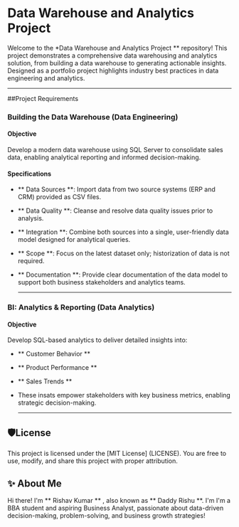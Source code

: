 # Data Warehouse and Analytics Project

Welcome to the *Data Warehouse and Analytics Project ** repository!
This project demonstrates a comprehensive data warehousing and analytics solution, from building a data warehouse to generating actionable insights. Designed as a portfolio project highlights industry best practices in data engineering and analytics.

---

##Project Requirements

### Building the Data Warehouse (Data Engineering)

#### Objective
Develop a modern data warehouse using SQL Server to consolidate sales data, enabling analytical reporting and informed decision-making.
#### Specifications

- ** Data Sources **: Import data from two source systems (ERP and CRM) provided as CSV files.
- ** Data Quality **: Cleanse and resolve data quality issues prior to analysis.
- ** Integration **: Combine both sources into a single, user-friendly data model designed for analytical queries.
- ** Scope **: Focus on the latest dataset only; historization of data is not required.
- ** Documentation **: Provide clear documentation of the data model to support both business stakeholders and analytics teams.

  ---

### BI: Analytics & Reporting (Data Analytics)
  
#### Objective
Develop SQL-based analytics to deliver detailed insights into:
- ** Customer Behavior **
- ** Product Performance **
- ** Sales Trends **

- These insats empower stakeholders with key business metrics, enabling strategic decision-making.

  ---

## 🛡️License

This project is licensed under the [MIT License] (LICENSE). You are free to use, modify, and share this project with proper attribution.

## ✨ About Me

Hi there! I'm ** Rishav Kumar ** , also known as ** Daddy Rishu **. I'm I'm a BBA student and aspiring Business Analyst, passionate about data-driven decision-making, problem-solving, and business growth strategies!
